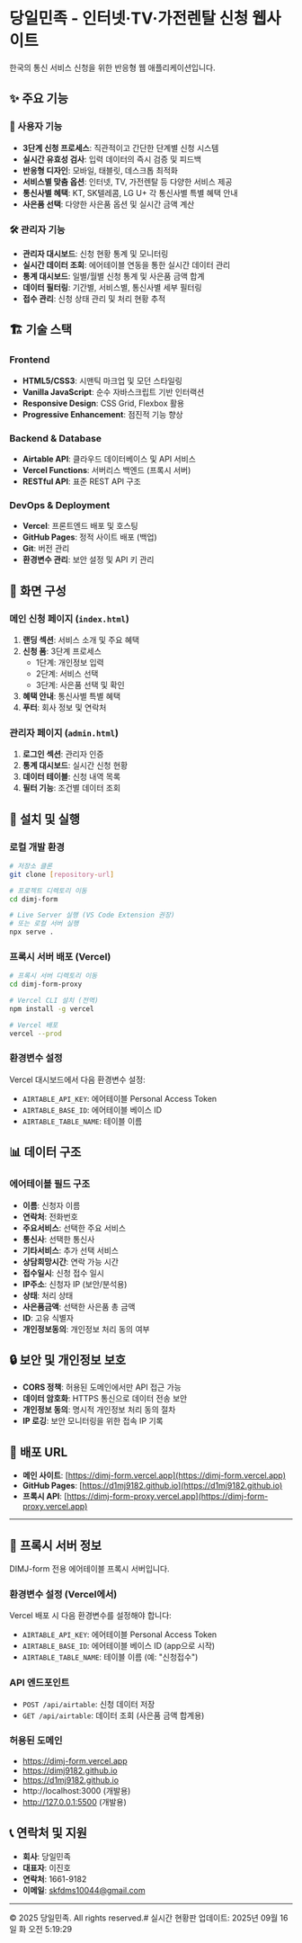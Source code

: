 # 당일민족 - 인터넷·TV·가전렌탈 신청 웹사이트

한국의 통신 서비스 신청을 위한 반응형 웹 애플리케이션입니다.

## ✨ 주요 기능

### 🎯 사용자 기능
- **3단계 신청 프로세스**: 직관적이고 간단한 단계별 신청 시스템
- **실시간 유효성 검사**: 입력 데이터의 즉시 검증 및 피드백
- **반응형 디자인**: 모바일, 태블릿, 데스크톱 최적화
- **서비스별 맞춤 옵션**: 인터넷, TV, 가전렌탈 등 다양한 서비스 제공
- **통신사별 혜택**: KT, SK텔레콤, LG U+ 각 통신사별 특별 혜택 안내
- **사은품 선택**: 다양한 사은품 옵션 및 실시간 금액 계산

### 🛠 관리자 기능
- **관리자 대시보드**: 신청 현황 통계 및 모니터링
- **실시간 데이터 조회**: 에어테이블 연동을 통한 실시간 데이터 관리
- **통계 대시보드**: 일별/월별 신청 통계 및 사은품 금액 합계
- **데이터 필터링**: 기간별, 서비스별, 통신사별 세부 필터링
- **접수 관리**: 신청 상태 관리 및 처리 현황 추적

## 🏗 기술 스택

### Frontend
- **HTML5/CSS3**: 시맨틱 마크업 및 모던 스타일링
- **Vanilla JavaScript**: 순수 자바스크립트 기반 인터랙션
- **Responsive Design**: CSS Grid, Flexbox 활용
- **Progressive Enhancement**: 점진적 기능 향상

### Backend & Database
- **Airtable API**: 클라우드 데이터베이스 및 API 서비스
- **Vercel Functions**: 서버리스 백엔드 (프록시 서버)
- **RESTful API**: 표준 REST API 구조

### DevOps & Deployment
- **Vercel**: 프론트엔드 배포 및 호스팅
- **GitHub Pages**: 정적 사이트 배포 (백업)
- **Git**: 버전 관리
- **환경변수 관리**: 보안 설정 및 API 키 관리

## 📱 화면 구성

### 메인 신청 페이지 (`index.html`)
1. **랜딩 섹션**: 서비스 소개 및 주요 혜택
2. **신청 폼**: 3단계 프로세스
   - 1단계: 개인정보 입력
   - 2단계: 서비스 선택
   - 3단계: 사은품 선택 및 확인
3. **혜택 안내**: 통신사별 특별 혜택
4. **푸터**: 회사 정보 및 연락처

### 관리자 페이지 (`admin.html`)
1. **로그인 섹션**: 관리자 인증
2. **통계 대시보드**: 실시간 신청 현황
3. **데이터 테이블**: 신청 내역 목록
4. **필터 기능**: 조건별 데이터 조회

## 🔧 설치 및 실행

### 로컬 개발 환경
```bash
# 저장소 클론
git clone [repository-url]

# 프로젝트 디렉토리 이동
cd dimj-form

# Live Server 실행 (VS Code Extension 권장)
# 또는 로컬 서버 실행
npx serve .
```

### 프록시 서버 배포 (Vercel)
```bash
# 프록시 서버 디렉토리 이동
cd dimj-form-proxy

# Vercel CLI 설치 (전역)
npm install -g vercel

# Vercel 배포
vercel --prod
```

### 환경변수 설정
Vercel 대시보드에서 다음 환경변수 설정:
- `AIRTABLE_API_KEY`: 에어테이블 Personal Access Token
- `AIRTABLE_BASE_ID`: 에어테이블 베이스 ID
- `AIRTABLE_TABLE_NAME`: 테이블 이름

## 📊 데이터 구조

### 에어테이블 필드 구조
- **이름**: 신청자 이름
- **연락처**: 전화번호
- **주요서비스**: 선택한 주요 서비스
- **통신사**: 선택한 통신사
- **기타서비스**: 추가 선택 서비스
- **상담희망시간**: 연락 가능 시간
- **접수일시**: 신청 접수 일시
- **IP주소**: 신청자 IP (보안/분석용)
- **상태**: 처리 상태
- **사은품금액**: 선택한 사은품 총 금액
- **ID**: 고유 식별자
- **개인정보동의**: 개인정보 처리 동의 여부

## 🔒 보안 및 개인정보 보호

- **CORS 정책**: 허용된 도메인에서만 API 접근 가능
- **데이터 암호화**: HTTPS 통신으로 데이터 전송 보안
- **개인정보 동의**: 명시적 개인정보 처리 동의 절차
- **IP 로깅**: 보안 모니터링을 위한 접속 IP 기록

## 🚀 배포 URL

- **메인 사이트**: [https://dimj-form.vercel.app](https://dimj-form.vercel.app)
- **GitHub Pages**: [https://d1mj9182.github.io](https://d1mj9182.github.io)
- **프록시 API**: [https://dimj-form-proxy.vercel.app](https://dimj-form-proxy.vercel.app)

---

## 🔧 프록시 서버 정보

DIMJ-form 전용 에어테이블 프록시 서버입니다.

### 환경변수 설정 (Vercel에서)

Vercel 배포 시 다음 환경변수를 설정해야 합니다:

- `AIRTABLE_API_KEY`: 에어테이블 Personal Access Token
- `AIRTABLE_BASE_ID`: 에어테이블 베이스 ID (app으로 시작)
- `AIRTABLE_TABLE_NAME`: 테이블 이름 (예: "신청접수")

### API 엔드포인트

- `POST /api/airtable`: 신청 데이터 저장
- `GET /api/airtable`: 데이터 조회 (사은품 금액 합계용)

### 허용된 도메인

- https://dimj-form.vercel.app
- https://dimj9182.github.io
- https://d1mj9182.github.io
- http://localhost:3000 (개발용)
- http://127.0.0.1:5500 (개발용)

## 📞 연락처 및 지원

- **회사**: 당일민족
- **대표자**: 이진호
- **연락처**: 1661-9182
- **이메일**: skfdms10044@gmail.com

---

© 2025 당일민족. All rights reserved.# 실시간 현황판 업데이트: 2025년 09월 16일 화 오전  5:19:29
